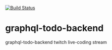 [![Build Status](https://cloud.drone.io/api/badges/simoneromano96/graphql-todo-backend/status.svg)](https://cloud.drone.io/simoneromano96/graphql-todo-backend)

# graphql-todo-backend
graphql-todo-backend twitch live-coding stream
